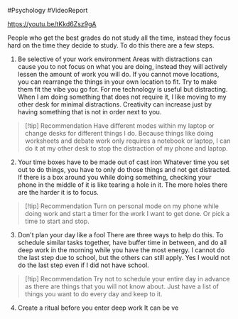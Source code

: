 #Psychology #VideoReport 

https://youtu.be/tKkd6Zsz9gA 

People who get the best grades do not study all the time, instead they focus hard on the time they decide to study. To do this there are a few steps.

1. Be selective of your work environment
Areas with distractions can cause you to not focus on what you are doing, instead they will actively lessen the amount of work you will do. If you cannot move locations, you can rearrange the things in your own location to fit. Try to make them fit the vibe you go for. 
For me technology is useful but distracting. When I am doing something that does not require it, I like moving to my other desk for minimal distractions. Creativity can increase just by having something that is not in order next to you. 

> [!tip] Recommendation 
> Have different modes within my laptop or change desks for different things I do. Because things like doing worksheets and debate work only requires a notebook or laptop, I can do it at my other desk to stop the distraction of my phone and laptop. 

2. Your time boxes have to be made out of cast iron
Whatever time you set out to do things, you have to only do those things and not get distracted. If there is a box around you while doing something, checking your phone in the middle of it is like tearing a hole in it. The more holes there are the harder it is to focus. 

> [!tip] Recommendation 
> Turn on personal mode on my phone while doing work and start a timer for the work I want to get done. Or pick a time to start and stop.

3. Don't plan your day like a fool 
There are three ways to help do this. To schedule similar tasks together, have buffer time in between, and do all deep work in the morning while you have the most energy. I cannot do the last step due to school, but the others can still apply. Yes I would not do the last step even if I did not have school. 

> [!tip] Recommendation 
> Try not to schedule your entire day in advance as there are things that you will not know about. Just have a list of things you want to do every day and keep to it.  

4. Create a ritual before you enter deep work 
It can be ve